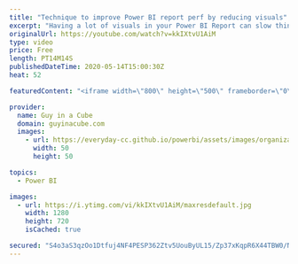```yaml
---
title: "Technique to improve Power BI report perf by reducing visuals"
excerpt: "Having a lot of visuals in your Power BI Report can slow things down. Here's a technique you could employ to reduce visuals and improve performance.  Download Sample: https://guyinacu.be/matrixkpisample  📢 Become a member: https://guyinacu.be/membership   *******************  Want to take your Power"
originalUrl: https://youtube.com/watch?v=kkIXtvU1AiM
type: video
price: Free
length: PT14M14S
publishedDateTime: 2020-05-14T15:00:30Z
heat: 52

featuredContent: "<iframe width=\"800\" height=\"500\" frameborder=\"0\" src=\"https://www.youtube.com/embed/kkIXtvU1AiM\" allow=\"accelerometer; autoplay; encrypted-media; gyroscope; picture-in-picture\" allowfullscreen></iframe>"

provider:
  name: Guy in a Cube
  domain: guyinacube.com
  images:
    - url: https://everyday-cc.github.io/powerbi/assets/images/organizations/guyinacube.com-50x50.jpg
      width: 50
      height: 50

topics:
  - Power BI

images:
  - url: https://i.ytimg.com/vi/kkIXtvU1AiM/maxresdefault.jpg
    width: 1280
    height: 720
    isCached: true

secured: "S4o3aS3qzOo1Dtfuj4NF4PESP362Ztv5UouByUL15/Zp37xKqpR6X44TBW0/NXRpTnZkAouTbx5oVkJ9nRAdT9gpofiHtdbN8s89oWPweWd4F3Za83zuPzLPiA55WK1Kx21I5nJAEjEPrhRnPZFvEpoiPIBFaGn4f+JKGSSOIqQftwVSRBZsy31uZKdyh98uMInURtcBOh/z51HrAiNfGDm9rwzWcpv2PmedCFg0gDEhtBnHY6BEBiUoC7c7Hx7zDGE4wpIC5odP4tZ98sCbd2aGVt4Kwq/lQL/QAHe9kBRv9TN2STL5SYO7Ule1TzMxRNsdbHCSsCGflgj1gvdjr1brYdem7BBPMFcZkTV7lkIjkVsr4/fIdo5mRsPMb3ybdpKLduYunN35Sm4Gj53NIeCI6M2+rsSltqbQLjJWUd4=;wPHmkGIPQmgR5UZNG62bbA=="
---
```


